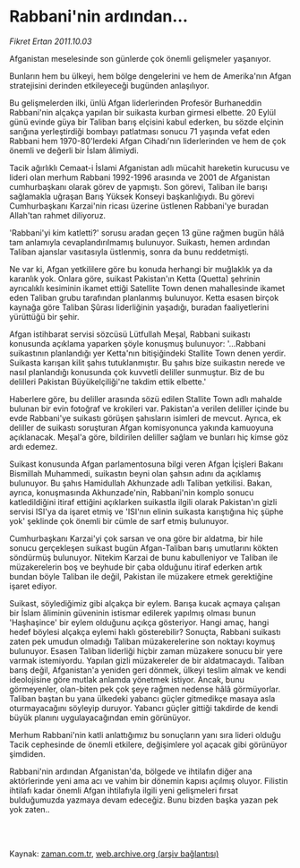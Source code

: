 # Rabbani'nin ardından...

*Fikret Ertan 2011.10.03*

<td class="columnist-detail">
<p>Afganistan meselesinde son günlerde çok önemli gelişmeler yaşanıyor.</p>
<p>
<div id="haberMetinDiv">
<p> Bunların hem bu ülkeyi, hem bölge dengelerini ve hem de Amerika'nın Afgan stratejisini derinden etkileyeceği bugünden anlaşılıyor.
<p>Bu gelişmelerden ilki, ünlü Afgan liderlerinden Profesör Burhaneddin Rabbani'nin alçakça yapılan bir suikasta kurban girmesi elbette. 20 Eylül günü evinde güya bir Taliban barış elçisini kabul ederken, bu sözde elçinin sarığına yerleştirdiği bombayı patlatması sonucu 71 yaşında vefat eden Rabbani hem 1970-80'lerdeki Afgan Cihadı'nın liderlerinden ve hem de çok önemli ve değerli bir İslam âlimiydi.
<p>Tacik ağırlıklı Cemaat-i İslami Afganistan adlı mücahit hareketin kurucusu ve lideri olan merhum Rabbani 1992-1996 arasında ve 2001 de Afganistan cumhurbaşkanı olarak görev de yapmıştı. Son görevi, Taliban ile barışı sağlamakla uğraşan Barış Yüksek Konseyi başkanlığıydı. Bu görevi Cumhurbaşkanı Karzai'nin ricası üzerine üstlenen Rabbani'ye buradan Allah'tan rahmet diliyoruz.
<p>'Rabbani'yi kim katletti?' sorusu aradan geçen 13 güne rağmen bugün hâlâ tam anlamıyla cevaplandırılmamış bulunuyor. Suikastı, hemen ardından Taliban ajanslar vasıtasıyla üstlenmiş, sonra da bunu reddetmişti.
<p>Ne var ki, Afgan yetkililere göre bu konuda herhangi bir muğlaklık ya da karanlık yok. Onlara göre, suikast Pakistan'ın Ketta (Quetta) şehrinin ayrıcalıklı kesiminin ikamet ettiği Satellite Town denen mahallesinde ikamet eden Taliban grubu tarafından planlanmış bulunuyor. Ketta esasen birçok kaynağa göre Taliban Şûrası liderliğinin yaşadığı, buradan faaliyetlerini yürüttüğü bir şehir.
<p>Afgan istihbarat servisi sözcüsü Lütfullah Meşal, Rabbani suikastı konusunda açıklama yaparken şöyle konuşmuş bulunuyor: '...Rabbani suikastının planlandığı yer Ketta'nın bitişiğindeki Stallite Town denen yerdir. Suikasta karışan kilit şahıs tutuklanmıştır. Bu şahıs bize suikastın nerede ve nasıl planlandığı konusunda çok kuvvetli deliller sunmuştur. Biz de bu delilleri Pakistan Büyükelçiliği'ne takdim ettik elbette.'
<p>Haberlere göre, bu deliller arasında sözü edilen Stallite Town adlı mahalde bulunan bir evin fotoğraf ve krokileri var. Pakistan'a verilen deliller içinde bu evde Rabbani'ye suikastı görüşen şahısların isimleri de mevcut. Ayrıca, ek deliller de suikastı soruşturan Afgan komisyonunca yakında kamuoyuna açıklanacak. Meşal'a göre, bildirilen deliller sağlam ve bunları hiç kimse göz ardı edemez.
<p>Suikast konusunda Afgan parlamentosuna bilgi veren Afgan İçişleri Bakanı Bismillah Muhammedi, suikastın beyni olan şahsın adını da açıklamış bulunuyor. Bu şahıs Hamidullah Akhunzade adlı Taliban yetkilisi. Bakan, ayrıca, konuşmasında Akhunzade'nin, Rabbani'nin komplo sonucu katledildiğini itiraf ettiğini açıklarken suikastla ilgili olarak Pakistan'ın gizli servisi ISI'ya da işaret etmiş ve 'ISI'nın elinin suikasta karıştığına hiç şüphe yok' şeklinde çok önemli bir cümle de sarf etmiş bulunuyor.
<p>Cumhurbaşkanı Karzai'yi çok sarsan ve ona göre bir aldatma, bir hile sonucu gerçekleşen suikast bugün Afgan-Taliban barış umutlarını kökten söndürmüş bulunuyor. Nitekim Karzai de bunu kabulleniyor ve Taliban ile müzakerelerin boş ve beyhude bir çaba olduğunu itiraf ederken artık bundan böyle Taliban ile değil, Pakistan ile müzakere etmek gerektiğine işaret ediyor.
<p>Suikast, söylediğimiz gibi alçakça bir eylem. Barışa kucak açmaya çalışan bir İslam âliminin güveninin istismar edilerek yapılmış olması bunun 'Haşhaşince' bir eylem olduğunu açıkça gösteriyor. Hangi amaç, hangi hedef böylesi alçakça eylemi haklı gösterebilir? Sonuçta, Rabbani suikastı zaten pek umudun olmadığı Taliban müzakerelerine son noktayı koymuş bulunuyor. Esasen Taliban liderliği hiçbir zaman müzakere sonucu bir yere varmak istemiyordu. Yapılan gizli müzakereler de bir aldatmacaydı. Taliban barış değil, Afganistan'a yeniden geri dönmek, ülkeyi teslim almak ve kendi ideolojisine göre mutlak anlamda yönetmek istiyor. Ancak, bunu görmeyenler, olan-biten pek çok şeye rağmen nedense hâlâ görmüyorlar. Taliban baştan bu yana ülkedeki yabancı güçler gitmedikçe masaya asla oturmayacağını söyleyip duruyor. Yabancı güçler gittiği takdirde de kendi büyük planını uygulayacağından emin görünüyor.
<p>Merhum Rabbani'nin katli anlattığımız bu sonuçların yanı sıra lideri olduğu Tacik cephesinde de önemli etkilere, değişimlere yol açacak gibi görünüyor şimdiden.
<p>Rabbani'nin ardından Afganistan'da, bölgede ve ihtilafın diğer ana aktörlerinde yeni ama acı ve vahim bir dönemin kapısı açılmış oluyor. Filistin ihtilafı kadar önemli Afgan ihtilafıyla ilgili yeni gelişmeleri fırsat bulduğumuzda yazmaya devam edeceğiz. Bunu bizden başka yazan pek yok zaten.. </p></p></p></p></p></p></p></p></p></p></p></p></div>
</p>


<p><br>
		 </br></p></td>

Kaynak: [zaman.com.tr](http://zaman.com.tr/yazar.do?yazino=1186294), [web.archive.org (arşiv bağlantısı)](http://web.archive.org/web/20120103153356/http://zaman.com.tr:80/yazar.do?yazino=1186294)
